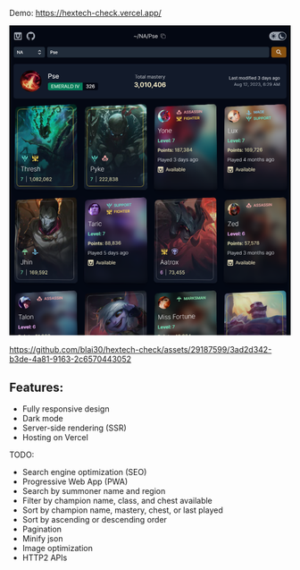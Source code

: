 Demo: https://hextech-check.vercel.app/

![screenshot](https://github.com/blai30/hextech-check/blob/main/resources/hextech.png?raw=true)

https://github.com/blai30/hextech-check/assets/29187599/3ad2d342-b3de-4a81-9163-2c6570443052

## Features:
- Fully responsive design
- Dark mode
- Server-side rendering (SSR)
- Hosting on Vercel

TODO:
- Search engine optimization (SEO)
- Progressive Web App (PWA)
- Search by summoner name and region
- Filter by champion name, class, and chest available
- Sort by champion name, mastery, chest, or last played
- Sort by ascending or descending order
- Pagination
- Minify json
- Image optimization
- HTTP2 APIs
